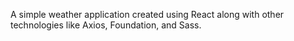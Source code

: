 A simple weather application created using React along with other technologies like Axios, Foundation, and Sass.
